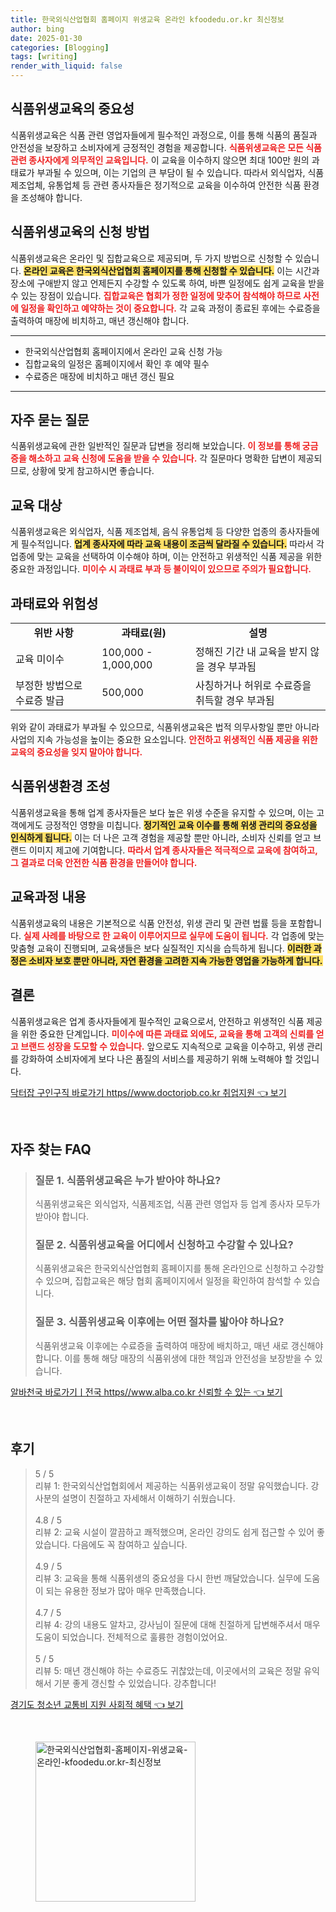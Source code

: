 ```yaml
---
title: 한국외식산업협회 홈페이지 위생교육 온라인 kfoodedu.or.kr 최신정보
author: bing
date: 2025-01-30
categories: [Blogging]
tags: [writing]
render_with_liquid: false
---
```



<h2 id='식품위생교육의_중요성'>식품위생교육의 중요성</h2>

<p>식품위생교육은 식품 관련 영업자들에게 필수적인 과정으로, 이를 통해 식품의 품질과 안전성을 보장하고 소비자에게 긍정적인 경험을 제공합니다. <b><span style="color: #ee2323;">식품위생교육은 모든 식품 관련 종사자에게 의무적인 교육입니다.</span></b> 이 교육을 이수하지 않으면 최대 100만 원의 과태료가 부과될 수 있으며, 이는 기업의 큰 부담이 될 수 있습니다. 따라서 외식업자, 식품 제조업체, 유통업체 등 관련 종사자들은 정기적으로 교육을 이수하여 안전한 식품 환경을 조성해야 합니다.</p>

<h2 id='식품위생교육의_신청_방법'>식품위생교육의 신청 방법</h2>

<p>식품위생교육은 온라인 및 집합교육으로 제공되며, 두 가지 방법으로 신청할 수 있습니다. <b><span style="background-color: #ffe066;">온라인 교육은 한국외식산업협회 홈페이지를 통해 신청할 수 있습니다.</span></b> 이는 시간과 장소에 구애받지 않고 언제든지 수강할 수 있도록 하여, 바쁜 일정에도 쉽게 교육을 받을 수 있는 장점이 있습니다. <b><span style="color: #ee2323;">집합교육은 협회가 정한 일정에 맞추어 참석해야 하므로 사전에 일정을 확인하고 예약하는 것이 중요합니다.</span></b> 각 교육 과정이 종료된 후에는 수료증을 출력하여 매장에 비치하고, 매년 갱신해야 합니다.</p>

<hr />

<ul>
    <li>한국외식산업협회 홈페이지에서 온라인 교육 신청 가능</li>
    <li>집합교육의 일정은 홈페이지에서 확인 후 예약 필수</li>
    <li>수료증은 매장에 비치하고 매년 갱신 필요</li>
</ul>

<hr />

<h2 id='자주_묻는_질문'>자주 묻는 질문</h2>

<p>식품위생교육에 관한 일반적인 질문과 답변을 정리해 보았습니다. <b><span style="color: #ee2323;">이 정보를 통해 궁금증을 해소하고 교육 신청에 도움을 받을 수 있습니다.</span></b> 각 질문마다 명확한 답변이 제공되므로, 상황에 맞게 참고하시면 좋습니다.</p>

<h2 id='교육_대상'>교육 대상</h2>

<p>식품위생교육은 외식업자, 식품 제조업체, 음식 유통업체 등 다양한 업종의 종사자들에게 필수적입니다. <b><span style="background-color: #ffe066;">업계 종사자에 따라 교육 내용이 조금씩 달라질 수 있습니다.</span></b> 따라서 각 업종에 맞는 교육을 선택하여 이수해야 하며, 이는 안전하고 위생적인 식품 제공을 위한 중요한 과정입니다. <b><span style="color: #ee2323;">미이수 시 과태료 부과 등 불이익이 있으므로 주의가 필요합니다.</span></b></p>

<h2 id='과태료와_위험성'>과태료와 위험성</h2>

<table>
    <tr>
        <td style="text-align: center; height: 17px;"><b>위반 사항</b></td>
        <td style="text-align: center; height: 17px;"><b>과태료(원)</b></td>
        <td style="text-align: center; height: 17px;"><b>설명</b></td>
    </tr>
    <tr>
        <td>교육 미이수</td>
        <td>100,000 - 1,000,000</td>
        <td>정해진 기간 내 교육을 받지 않을 경우 부과됨</td>
    </tr>
    <tr>
        <td>부정한 방법으로 수료증 발급</td>
        <td>500,000</td>
        <td>사칭하거나 허위로 수료증을 취득할 경우 부과됨</td>
    </tr>
</table>

<p>위와 같이 과태료가 부과될 수 있으므로, 식품위생교육은 법적 의무사항일 뿐만 아니라 사업의 지속 가능성을 높이는 중요한 요소입니다. <b><span style="color: #ee2323;">안전하고 위생적인 식품 제공을 위한 교육의 중요성을 잊지 말아야 합니다.</span></b></p>

<h2 id='식품위생환경_조성'>식품위생환경 조성</h2>

<p>식품위생교육을 통해 업계 종사자들은 보다 높은 위생 수준을 유지할 수 있으며, 이는 고객에게도 긍정적인 영향을 미칩니다. <b><span style="background-color: #ffe066;">정기적인 교육 이수를 통해 위생 관리의 중요성을 인식하게 됩니다.</span></b> 이는 더 나은 고객 경험을 제공할 뿐만 아니라, 소비자 신뢰를 얻고 브랜드 이미지 제고에 기여합니다. <b><span style="color: #ee2323;">따라서 업계 종사자들은 적극적으로 교육에 참여하고, 그 결과로 더욱 안전한 식품 환경을 만들어야 합니다.</span></b></p>

<h2 id='교육과정_내용'>교육과정 내용</h2>

<p>식품위생교육의 내용은 기본적으로 식품 안전성, 위생 관리 및 관련 법률 등을 포함합니다. <b><span style="color: #ee2323;">실제 사례를 바탕으로 한 교육이 이루어지므로 실무에 도움이 됩니다.</span></b> 각 업종에 맞는 맞춤형 교육이 진행되며, 교육생들은 보다 실질적인 지식을 습득하게 됩니다. <b><span style="background-color: #ffe066;">이러한 과정은 소비자 보호 뿐만 아니라, 자연 환경을 고려한 지속 가능한 영업을 가능하게 합니다.</span></b></p>

<h2 id='결론'>결론</h2>

<p>식품위생교육은 업계 종사자들에게 필수적인 교육으로서, 안전하고 위생적인 식품 제공을 위한 중요한 단계입니다. <b><span style="color: #ee2323;">미이수에 따른 과태료 외에도, 교육을 통해 고객의 신뢰를 얻고 브랜드 성장을 도모할 수 있습니다.</span></b> 앞으로도 지속적으로 교육을 이수하고, 위생 관리를 강화하여 소비자에게 보다 나은 품질의 서비스를 제공하기 위해 노력해야 할 것입니다.</p>


<p><a class="click-button" title="닥터잡 구인구직 바로가기 https//www.doctorjob.co.kr 취업지원" href="https://aptwhite.github.io/posts/%EB%8B%A5%ED%84%B0%EC%9E%A1-%EA%B5%AC%EC%9D%B8%EA%B5%AC%EC%A7%81-%EB%B0%94%EB%A1%9C%EA%B0%80%EA%B8%B0-httpswww.doctorjob.co.kr-%EC%B7%A8%EC%97%85%EC%A7%80%EC%9B%90/" rel="dofollow">닥터잡 구인구직 바로가기 https//www.doctorjob.co.kr 취업지원 👈 보기</a></p><br>
<h2 id='자주_찾는_FAQ'>자주 찾는 FAQ</h2>
<div itemscope="" itemtype="https://schema.org/FAQPage"> 
<blockquote> 
<div itemscope="" itemprop="mainEntity" itemtype="https://schema.org/Question"> 
<h3 itemprop="name">질문 1. 식품위생교육은 누가 받아야 하나요?</h3> 
<div itemscope="" itemprop="acceptedAnswer" itemtype="https://schema.org/Answer"> 
<span itemprop="text"> 
<p>식품위생교육은 외식업자, 식품제조업, 식품 관련 영업자 등 업계 종사자 모두가 받아야 합니다.</p> 
</span> 
</div> 
</div> 

<div itemscope="" itemprop="mainEntity" itemtype="https://schema.org/Question"> 
<h3 itemprop="name">질문 2. 식품위생교육을 어디에서 신청하고 수강할 수 있나요?</h3> 
<div itemscope="" itemprop="acceptedAnswer" itemtype="https://schema.org/Answer"> 
<span itemprop="text"> 
<p>식품위생교육은 한국외식산업협회 홈페이지를 통해 온라인으로 신청하고 수강할 수 있으며, 집합교육은 해당 협회 홈페이지에서 일정을 확인하여 참석할 수 있습니다.</p> 
</span> 
</div> 
</div> 

<div itemscope="" itemprop="mainEntity" itemtype="https://schema.org/Question"> 
<h3 itemprop="name">질문 3. 식품위생교육 이후에는 어떤 절차를 밟아야 하나요?</h3> 
<div itemscope="" itemprop="acceptedAnswer" itemtype="https://schema.org/Answer"> 
<span itemprop="text"> 
<p>식품위생교육 이후에는 수료증을 출력하여 매장에 배치하고, 매년 새로 갱신해야 합니다. 이를 통해 해당 매장의 식품위생에 대한 책임과 안전성을 보장받을 수 있습니다.</p> 
</span> 
</div> 
</div> 
</blockquote> 
</div>
<p><a class="click-button" title="알바천국 바로가기ㅣ전국 https//www.alba.co.kr 신뢰할 수 있는" href="https://aptwhite.github.io/posts/%EC%95%8C%EB%B0%94%EC%B2%9C%EA%B5%AD-%EB%B0%94%EB%A1%9C%EA%B0%80%EA%B8%B0%E3%85%A3%EC%A0%84%EA%B5%AD-httpswww.alba.co.kr-%EC%8B%A0%EB%A2%B0%ED%95%A0-%EC%88%98-%EC%9E%88%EB%8A%94/" rel="dofollow">알바천국 바로가기ㅣ전국 https//www.alba.co.kr 신뢰할 수 있는 👈 보기</a></p><br>
<h2 id='후기'>후기</h2>
<div itemscope itemtype="https://schema.org/Product">
  <blockquote>
  <div itemprop="review" itemscope itemtype="https://schema.org/Review">
      <div itemprop="reviewRating" itemscope itemtype="https://schema.org/Rating"> <span itemprop="ratingValue">5</span> / <span itemprop="bestRating">5</span> </div>
      <span itemprop="reviewBody">리뷰 1: 한국외식산업협회에서 제공하는 식품위생교육이 정말 유익했습니다. 강사분의 설명이 친절하고 자세해서 이해하기 쉬웠습니다.</span>
  </div>
  <br>
  <div itemprop="review" itemscope itemtype="https://schema.org/Review">
      <div itemprop="reviewRating" itemscope itemtype="https://schema.org/Rating"> <span itemprop="ratingValue">4.8</span> / <span itemprop="bestRating">5</span> </div>
      <span itemprop="reviewBody">리뷰 2: 교육 시설이 깔끔하고 쾌적했으며, 온라인 강의도 쉽게 접근할 수 있어 좋았습니다. 다음에도 꼭 참여하고 싶습니다.</span>
  </div>
  <br>
  <div itemprop="review" itemscope itemtype="https://schema.org/Review">
      <div itemprop="reviewRating" itemscope itemtype="https://schema.org/Rating"> <span itemprop="ratingValue">4.9</span> / <span itemprop="bestRating">5</span> </div>
      <span itemprop="reviewBody">리뷰 3: 교육을 통해 식품위생의 중요성을 다시 한번 깨달았습니다. 실무에 도움이 되는 유용한 정보가 많아 매우 만족했습니다.</span>
  </div>
  <br>
  <div itemprop="review" itemscope itemtype="https://schema.org/Review">
      <div itemprop="reviewRating" itemscope itemtype="https://schema.org/Rating"> <span itemprop="ratingValue">4.7</span> / <span itemprop="bestRating">5</span> </div>
      <span itemprop="reviewBody">리뷰 4: 강의 내용도 알차고, 강사님이 질문에 대해 친절하게 답변해주셔서 매우 도움이 되었습니다. 전체적으로 훌륭한 경험이었어요.</span>
  </div>
  <br>
  <div itemprop="review" itemscope itemtype="https://schema.org/Review">
      <div itemprop="reviewRating" itemscope itemtype="https://schema.org/Rating"> <span itemprop="ratingValue">5</span> / <span itemprop="bestRating">5</span> </div>
      <span itemprop="reviewBody">리뷰 5: 매년 갱신해야 하는 수료증도 귀찮았는데, 이곳에서의 교육은 정말 유익해서 기분 좋게 갱신할 수 있었습니다. 강추합니다!</span>
  </div>
  </blockquote>
</div>
<p><a class="click-button" title="경기도 청소년 교통비 지원 사회적 혜택" href="https://aptwhite.github.io/posts/%EA%B2%BD%EA%B8%B0%EB%8F%84-%EC%B2%AD%EC%86%8C%EB%85%84-%EA%B5%90%ED%86%B5%EB%B9%84-%EC%A7%80%EC%9B%90-%EC%82%AC%ED%9A%8C%EC%A0%81-%ED%98%9C%ED%83%9D/" rel="dofollow">경기도 청소년 교통비 지원 사회적 혜택 👈 보기</a></p><br>
<figure class="image"><img src="https://aptwhite.github.io/assets/img/thumbnail/한국외식산업협회-홈페이지-위생교육-온라인-kfoodedu.or.kr-최신정보.webp" alt="한국외식산업협회-홈페이지-위생교육-온라인-kfoodedu.or.kr-최신정보" width="256" height="256"></figure>
